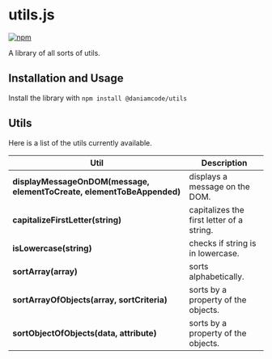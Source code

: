 # utils.js

[![npm](https://img.shields.io/npm/v/npm-auto-version.svg?maxAge=2592000)](https://www.npmjs.com/package/@daniamcode/utils)

A library of all sorts of utils.

## Installation and Usage

Install the library with `npm install @daniamcode/utils`

## Utils

Here is a list of the utils currently available.

Util                                    | Description
--------------------------------------- | --------------------------------------
**displayMessageOnDOM(message, elementToCreate, elementToBeAppended)** | displays a message on the DOM.
**capitalizeFirstLetter(string)**       | capitalizes the first letter of a string.
**isLowercase(string)**                 | checks if string is in lowercase.
**sortArray(array)**                    | sorts alphabetically.
**sortArrayOfObjects(array, sortCriteria)** | sorts by a property of the objects.
**sortObjectOfObjects(data, attribute)**    | sorts by a property of the objects.
